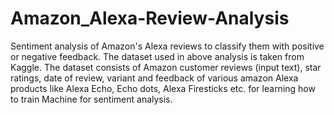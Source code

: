 # Amazon_Alexa-Review-Analysis
Sentiment analysis of Amazon's Alexa reviews to classify them with positive or negative feedback. The dataset used in above analysis is taken from Kaggle.
The dataset consists of Amazon customer reviews (input text), star ratings, date of review, variant and feedback of various amazon Alexa products like Alexa Echo, Echo dots, Alexa Firesticks etc. for learning how to train Machine for sentiment analysis.
